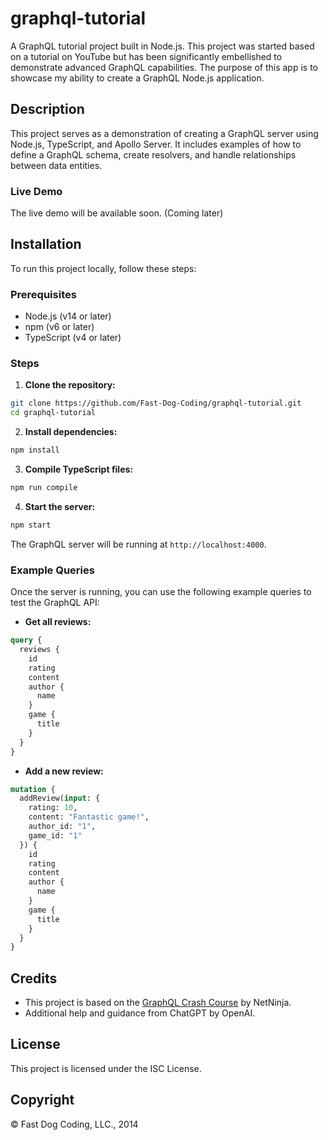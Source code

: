 
# graphql-tutorial

A GraphQL tutorial project built in Node.js. This project was started based on a tutorial on YouTube but has been significantly embellished to demonstrate advanced GraphQL capabilities. The purpose of this app is to showcase my ability to create a GraphQL Node.js application.

## Description

This project serves as a demonstration of creating a GraphQL server using Node.js, TypeScript, and Apollo Server. It includes examples of how to define a GraphQL schema, create resolvers, and handle relationships between data entities.

### Live Demo

The live demo will be available soon. (Coming later)

## Installation

To run this project locally, follow these steps:

### Prerequisites

- Node.js (v14 or later)
- npm (v6 or later)
- TypeScript (v4 or later)

### Steps

1. **Clone the repository:**

```sh
git clone https://github.com/Fast-Dog-Coding/graphql-tutorial.git
cd graphql-tutorial
```

2. **Install dependencies:**

```sh
npm install
```

3. **Compile TypeScript files:**

```sh
npm run compile
```

4. **Start the server:**

```sh
npm start
```

The GraphQL server will be running at `http://localhost:4000`.

### Example Queries

Once the server is running, you can use the following example queries to test the GraphQL API:

- **Get all reviews:**

```graphql
query {
  reviews {
    id
    rating
    content
    author {
      name
    }
    game {
      title
    }
  }
}
```

- **Add a new review:**

```graphql
mutation {
  addReview(input: {
    rating: 10,
    content: "Fantastic game!",
    author_id: "1",
    game_id: "1"
  }) {
    id
    rating
    content
    author {
      name
    }
    game {
      title
    }
  }
}
```

## Credits

- This project is based on the [GraphQL Crash Course](https://youtube.com/playlist?list=PL4cUxeGkcC9gUxtblNUahcsg0WLxmrK_y&si=ejU9djFB0fvYKJZB) by NetNinja.
- Additional help and guidance from ChatGPT by OpenAI.

## License

This project is licensed under the ISC License.

## Copyright

© Fast Dog Coding, LLC., 2014
